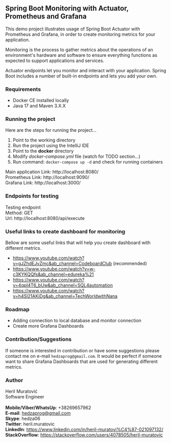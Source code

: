 ## Spring Boot Monitoring with Actuator, Prometheus and Grafana
This demo project illustrates usage of Spring Boot Actuator with Prometheus and Grafana, 
in order to create monitoring metrics for your application.

Monitoring is the process to gather metrics about the operations of an environment's hardware and software to 
ensure everything functions as expected to support applications and services.

Actuator endpoints let you monitor and interact with your application. Spring Boot includes a number of built-in 
endpoints and lets you add your own.

### Requirements
- Docker CE installed locally
- Java 17 and Maven 3.X.X

### Running the project
Here are the steps for running the project...

1. Point to the working directory
2. Run the project using the IntelliJ IDE
3. Point to the **docker** directory
4. Modify _docker-compose.yml_ file (watch for TODO section...)
5. Run command: `docker-compose up -d` and check for running containers

Main application Link: http://localhost:8080/  
Prometheus Link: http://localhost:9090/  
Grafana Link: http://localhost:3000/

### Endpoints for testing
Testing endpoint  
Method: GET  
Url: http://localhost:8080/api/execute

### Useful links to create dashboard for monitoring
Bellow are some useful links that will help you create dashboard with different metrics.

- https://www.youtube.com/watch?v=gJZhdEJvZmc&ab_channel=CodeboardClub (recommended)
- https://www.youtube.com/watch?v=w-c3KYKQQfs&ab_channel=edureka%21
- https://www.youtube.com/watch?v=4qpI4T6_bUw&ab_channel=SQL4automation
- https://www.youtube.com/watch?v=h4Sl21AKiDg&ab_channel=TechWorldwithNana

### Roadmap
- Adding connection to local database and monitor connection
- Create more Grafana Dashboards

### Contribution/Suggestions
If someone is interested in contribution or have some suggestions please contact me on e-mail `hedzaprog@gmail.com`.
It would be perfect if someone want to share Grafana Dashboards that are used for generating different metrics.

### Author
Heril Muratović  
Software Engineer  
<br>
**Mobile/Viber/WhatsUp**: +38269657962  
**E-mail**: hedzaprog@gmail.com  
**Skype**: hedza06  
**Twitter**: heril.muratovic  
**LinkedIn**: https://www.linkedin.com/in/heril-muratovi%C4%87-021097132/  
**StackOverflow**: https://stackoverflow.com/users/4078505/heril-muratovic